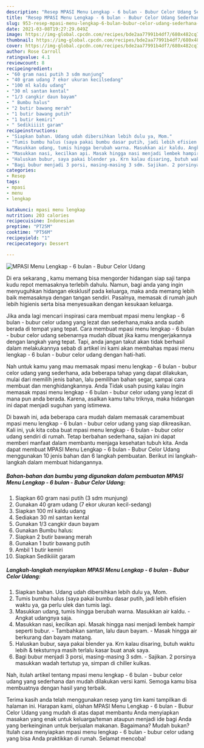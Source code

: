 ```yaml
---
description: "Resep MPASI Menu Lengkap - 6 bulan - Bubur Celor Udang Sederhana dan Mudah Dibuat"
title: "Resep MPASI Menu Lengkap - 6 bulan - Bubur Celor Udang Sederhana dan Mudah Dibuat"
slug: 953-resep-mpasi-menu-lengkap-6-bulan-bubur-celor-udang-sederhana-dan-mudah-dibuat
date: 2021-03-08T19:27:29.049Z
image: https://img-global.cpcdn.com/recipes/bde2aa77991b4df7/680x482cq70/mpasi-menu-lengkap-6-bulan-bubur-celor-udang-foto-resep-utama.jpg
thumbnail: https://img-global.cpcdn.com/recipes/bde2aa77991b4df7/680x482cq70/mpasi-menu-lengkap-6-bulan-bubur-celor-udang-foto-resep-utama.jpg
cover: https://img-global.cpcdn.com/recipes/bde2aa77991b4df7/680x482cq70/mpasi-menu-lengkap-6-bulan-bubur-celor-udang-foto-resep-utama.jpg
author: Rose Carroll
ratingvalue: 4.1
reviewcount: 8
recipeingredient:
- "60 gram nasi putih 3 sdm munjung"
- "40 gram udang 7 ekor ukuran kecilsedang"
- "100 ml kaldu udang"
- "30 ml santan kental"
- "1/3 cangkir daun bayam"
- " Bumbu halus"
- "2 butir bawang merah"
- "1 butir bawang putih"
- "1 butir kemiri"
- " Sedikiiiit garam"
recipeinstructions:
- "Siapkan bahan. Udang udah dibersihkan lebih dulu ya, Mom."
- "Tumis bumbu halus (saya pakai bumbu dasar putih, jadi lebih efisien waktu ya, ga perlu ulek dan tumis lagi."
- "Masukkan udang, tumis hingga berubah warna. Masukkan air kaldu. Angkat udangnya saja."
- "Masukkan nasi, kecilkan api. Masak hingga nasi menjadi lembek hampir seperti bubur. Tambahkan santan, lalu daun bayam. Masak hingga air berkurang dan bayam matang."
- "Haluskan bubur, saya pakai blender ya. Krn kalau disaring, butuh waktu lebih &amp; teksturnya masih terlalu kasar buat anak saya."
- "Bagi bubur menjadi 3 porsi, masing-masing 3 sdm. Sajikan. 2 porsinya masukkan wadah tertutup ya, simpan di chiller kulkas."
categories:
- Resep
tags:
- mpasi
- menu
- lengkap

katakunci: mpasi menu lengkap 
nutrition: 203 calories
recipecuisine: Indonesian
preptime: "PT25M"
cooktime: "PT56M"
recipeyield: "1"
recipecategory: Dessert

---
```



![MPASI Menu Lengkap - 6 bulan - Bubur Celor Udang](https://img-global.cpcdn.com/recipes/bde2aa77991b4df7/680x482cq70/mpasi-menu-lengkap-6-bulan-bubur-celor-udang-foto-resep-utama.jpg)

Di era  sekarang , kamu memang bisa mengorder hidangan siap saji tanpa kudu repot memasaknya terlebih dahulu. Namun, bagi anda yang ingin menyuguhkan hidangan eksklusif pada keluarga, maka anda memang lebih baik memasaknya dengan tangan sendiri. Pasalnya, memasak di rumah jauh lebih higienis serta bisa menyesuaikan dengan kesukaan keluarga.

Jika anda lagi mencari inspirasi cara membuat mpasi menu lengkap - 6 bulan - bubur celor udang yang lezat dan sederhana,maka anda sudah berada di tempat yang tepat. Cara membuat mpasi menu lengkap - 6 bulan - bubur celor udang  sebenarnya mudah dibuat jika kamu mengerjakannya dengan langkah yang tepat. Tapi, anda jangan takut akan tidak berhasil dalam melakukannya 
sebab di artikel ini kami akan membahas mpasi menu lengkap - 6 bulan - bubur celor udang dengan hati-hati.  



Nah untuk kamu yang mau memasak mpasi menu lengkap - 6 bulan - bubur celor udang yang sederhana, ada beberapa tahap yang dapat dilakukan, mulai dari memilih jenis bahan, lalu pemilihan bahan segar, sampai cara membuat dan menghidangkannya. Anda Tidak usah pusing kalau ingin memasak mpasi menu lengkap - 6 bulan - bubur celor udang yang lezat di mana pun anda berada. Karena, asalkan kamu  tahu triknya, maka hidangan ini dapat menjadi suguhan yang istimewa.

Di bawah ini, ada beberapa cara mudah dalam memasak caramembuat mpasi menu lengkap - 6 bulan - bubur celor udang yang siap dikreasikan. Kali ini, yuk kita coba buat mpasi menu lengkap - 6 bulan - bubur celor udang sendiri di rumah. Tetap berbahan sederhana, sajian ini dapat memberi manfaat dalam membantu menjaga kesehatan tubuh kita. Anda dapat membuat MPASI Menu Lengkap - 6 bulan - Bubur Celor Udang menggunakan 10 jenis bahan dan 6 langkah pembuatan. Berikut ini langkah-langkah dalam membuat hidangannya.

<!--inarticleads1-->

##### Bahan-bahan dan bumbu yang digunakan dalam pembuatan MPASI Menu Lengkap - 6 bulan - Bubur Celor Udang:

1. Siapkan 60 gram nasi putih (3 sdm munjung)
1. Gunakan 40 gram udang (7 ekor ukuran kecil-sedang)
1. Siapkan 100 ml kaldu udang
1. Sediakan 30 ml santan kental
1. Gunakan 1/3 cangkir daun bayam
1. Gunakan  Bumbu halus:
1. Siapkan 2 butir bawang merah
1. Gunakan 1 butir bawang putih
1. Ambil 1 butir kemiri
1. Siapkan  Sedikiiiit garam




<!--inarticleads2-->

##### Langkah-langkah menyiapkan MPASI Menu Lengkap - 6 bulan - Bubur Celor Udang:

1. Siapkan bahan. Udang udah dibersihkan lebih dulu ya, Mom.
1. Tumis bumbu halus (saya pakai bumbu dasar putih, jadi lebih efisien waktu ya, ga perlu ulek dan tumis lagi.
1. Masukkan udang, tumis hingga berubah warna. Masukkan air kaldu. - Angkat udangnya saja.
1. Masukkan nasi, kecilkan api. Masak hingga nasi menjadi lembek hampir seperti bubur. - Tambahkan santan, lalu daun bayam. - Masak hingga air berkurang dan bayam matang.
1. Haluskan bubur, saya pakai blender ya. Krn kalau disaring, butuh waktu lebih &amp; teksturnya masih terlalu kasar buat anak saya.
1. Bagi bubur menjadi 3 porsi, masing-masing 3 sdm. - Sajikan. 2 porsinya masukkan wadah tertutup ya, simpan di chiller kulkas.




Nah, itulah artikel tentang  mpasi menu lengkap - 6 bulan - bubur celor udang  yang sederhana dan mudah dilakukan versi kami. Semoga kamu bisa membuatnya dengan hasil yang terbaik. 

Terima kasih anda telah menggunakan resep yang tim kami tampilkan di halaman ini. Harapan kami, olahan  MPASI Menu Lengkap - 6 bulan - Bubur Celor Udang yang mudah di atas dapat membantu Anda menyiapkan masakan yang enak untuk keluarga/teman ataupun menjadi ide bagi Anda yang berkeinginan untuk berjualan makanan. Bagaimana? Mudah bukan? Itulah cara menyiapkan mpasi menu lengkap - 6 bulan - bubur celor udang yang bisa Anda praktikkan di rumah. Selamat mencoba!


